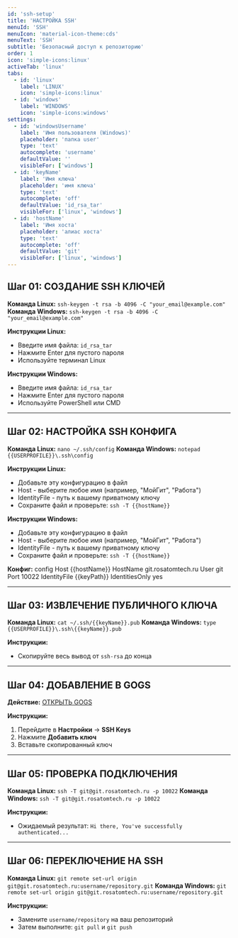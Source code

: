 ```yaml
---
id: 'ssh-setup'
title: 'НАСТРОЙКА SSH'
menuId: 'SSH'
menuIcon: 'material-icon-theme:cds'
menuText: 'SSH'
subtitle: 'Безопасный доступ к репозиторию'
order: 1
icon: 'simple-icons:linux'
activeTab: 'linux'
tabs:
  - id: 'linux'
    label: 'LINUX'
    icon: 'simple-icons:linux'
  - id: 'windows'
    label: 'WINDOWS'
    icon: 'simple-icons:windows'
settings:
  - id: 'windowsUsername'
    label: 'Имя пользователя (Windows)'
    placeholder: 'папка user'
    type: 'text'
    autocomplete: 'username'
    defaultValue: ''
    visibleFor: ['windows']
  - id: 'keyName'
    label: 'Имя ключа'
    placeholder: 'имя ключа'
    type: 'text'
    autocomplete: 'off'
    defaultValue: 'id_rsa_tar'
    visibleFor: ['linux', 'windows']
  - id: 'hostName'
    label: 'Имя хоста'
    placeholder: 'алиас хоста'
    type: 'text'
    autocomplete: 'off'
    defaultValue: 'git'
    visibleFor: ['linux', 'windows']
---
```


## Шаг 01: СОЗДАНИЕ SSH КЛЮЧЕЙ

**Команда Linux:** `ssh-keygen -t rsa -b 4096 -C "your_email@example.com"`
**Команда Windows:** `ssh-keygen -t rsa -b 4096 -C "your_email@example.com"`

**Инструкции Linux:**
- Введите имя файла: `id_rsa_tar`
- Нажмите Enter для пустого пароля
- Используйте терминал Linux

**Инструкции Windows:**
- Введите имя файла: `id_rsa_tar`
- Нажмите Enter для пустого пароля
- Используйте PowerShell или CMD

---

## Шаг 02: НАСТРОЙКА SSH КОНФИГА

**Команда Linux:** `nano ~/.ssh/config`
**Команда Windows:** `notepad {{USERPROFILE}}\.ssh\config`

**Инструкции Linux:**
- Добавьте эту конфигурацию в файл
- Host - выберите любое имя (например, "МойГит", "Работа")
- IdentityFile - путь к вашему приватному ключу
- Сохраните файл и проверьте: `ssh -T {{hostName}}`

**Инструкции Windows:**
- Добавьте эту конфигурацию в файл
- Host - выберите любое имя (например, "МойГит", "Работа")
- IdentityFile - путь к вашему приватному ключу
- Сохраните файл и проверьте: `ssh -T {{hostName}}`

**Конфиг:** config
Host {{hostName}}
    HostName git.rosatomtech.ru
    User git
    Port 10022
    IdentityFile {{keyPath}}
    IdentitiesOnly yes

---

## Шаг 03: ИЗВЛЕЧЕНИЕ ПУБЛИЧНОГО КЛЮЧА

**Команда Linux:** `cat ~/.ssh/{{keyName}}.pub`
**Команда Windows:** `type {{USERPROFILE}}\.ssh\{{keyName}}.pub`

**Инструкции:**
- Скопируйте весь вывод от `ssh-rsa` до конца

---

## Шаг 04: ДОБАВЛЕНИЕ В GOGS

**Действие:** [ОТКРЫТЬ GOGS](https://git.rosatomtech.ru/)

**Инструкции:**
1. Перейдите в **Настройки** → **SSH Keys**
2. Нажмите **Добавить ключ**
3. Вставьте скопированный ключ

---

## Шаг 05: ПРОВЕРКА ПОДКЛЮЧЕНИЯ

**Команда Linux:** `ssh -T git@git.rosatomtech.ru -p 10022`
**Команда Windows:** `ssh -T git@git.rosatomtech.ru -p 10022`

**Инструкции:**
- Ожидаемый результат: `Hi there, You've successfully authenticated...`

---

## Шаг 06: ПЕРЕКЛЮЧЕНИЕ НА SSH

**Команда Linux:** `git remote set-url origin git@git.rosatomtech.ru:username/repository.git`
**Команда Windows:** `git remote set-url origin git@git.rosatomtech.ru:username/repository.git`

**Инструкции:**
- Замените `username/repository` на ваш репозиторий
- Затем выполните: `git pull` и `git push`